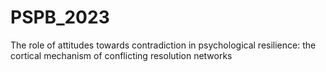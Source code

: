 # PSPB_2023
The role of attitudes towards contradiction in psychological resilience: the cortical mechanism of conflicting resolution networks
